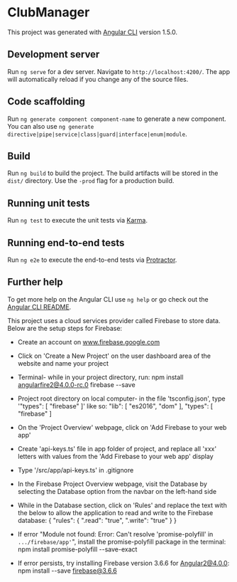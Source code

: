 # ClubManager

This project was generated with [Angular CLI](https://github.com/angular/angular-cli) version 1.5.0.

## Development server

Run `ng serve` for a dev server. Navigate to `http://localhost:4200/`. The app will automatically reload if you change any of the source files.

## Code scaffolding

Run `ng generate component component-name` to generate a new component. You can also use `ng generate directive|pipe|service|class|guard|interface|enum|module`.

## Build

Run `ng build` to build the project. The build artifacts will be stored in the `dist/` directory. Use the `-prod` flag for a production build.

## Running unit tests

Run `ng test` to execute the unit tests via [Karma](https://karma-runner.github.io).

## Running end-to-end tests

Run `ng e2e` to execute the end-to-end tests via [Protractor](http://www.protractortest.org/).

## Further help

To get more help on the Angular CLI use `ng help` or go check out the [Angular CLI README](https://github.com/angular/angular-cli/blob/master/README.md).



This project uses a cloud services provider called Firebase to store data. Below are the setup steps for Firebase:

* Create an account on www.firebase.google.com

* Click on 'Create a New Project' on the user dashboard area of the website and name your project

* Terminal- while in your project directory, run:
  npm install angularfire2@4.0.0-rc.0 firebase --save

* Project root directory on local computer- in the file 'tsconfig.json', type '"types": [ "firebase" ]' like so:
  "lib": [
      "es2016",
      "dom"
    ],
    "types": [ "firebase" ]

* On the 'Project Overview' webpage, click on 'Add Firebase to your web app'

* Create 'api-keys.ts' file in app folder of project, and replace all 'xxx' letters with values from the 'Add Firebase to your web app' display

* Type '/src/app/api-keys.ts' in .gitignore


* In the Firebase Project Overview webpage, visit the Database by selecting the Database option from the navbar on the left-hand side

* While in the Database section, click on 'Rules' and replace the text with the below to allow the application to read and write to the Firebase database:
    {
      "rules": {
        ".read": "true",
        ".write": "true"
      }
    }

* If error "Module not found: Error: Can't resolve 'promise-polyfill' in `.../firebase/app'`", install the promise-polyfill package in the terminal:
  npm install promise-polyfill --save-exact

* If error persists, try installing Firebase version 3.6.6 for Angular2@4.0.0:
  npm install --save firebase@3.6.6
